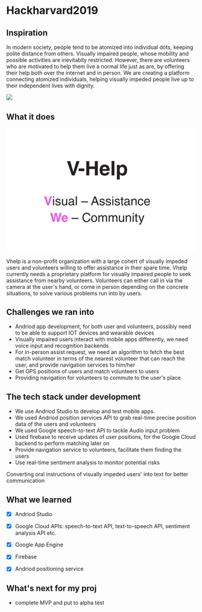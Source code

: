 # Hackharvard2019
## Inspiration
In modern society, people tend to be atomized into individual dots, keeping polite distance from others. Visually impaired people, whose mobility and possible activities are inevitablly restricted. However, there are volunteers who are motivated to help them live a normal life just as are, by offering their help both over the internet and in person. We are creating a platform connecting atomized individuals, helping visually impeded people live up to their independent lives with dignity. 

![ ](https://vthumb.ykimg.com/054106015C54157F000001410E053FB0)

## What it does
![](figs/vhelp.PNG)

Vhelp is a non-profit organization with a large cohert of visually impeded users and volunteers willing to offer assistance in their spare time. Vhelp currently needs a proprietary platform for visually impaired people to seek assistance from nearby volunteers. Volunteers can either call in via the camera at the user's hand, or come in person depending on the concrete situations, to solve various problems run into by users.

## Challenges we ran into
- Andriod app development, for both user and volunteers, possibly need to be able to support IOT devices and wearable devices
- Visually impaired users interact with mobile apps differently, we need voice input and recognition backends
- For in-person assist request, we need an algorithm to fetch the best match volunteer in terms of the nearest volunteer that can reach the user, and provide navigation services to him/her 
- Get GPS positions of users and match volunteers to users
- Providing navigation for volunteers to commute to the user's place

## The tech stack under development
-  We use Andriod Studio to develop and test mobile apps.
-  We used Andriod position services API to grab real-time precise position data of the users and volunteers 
-  We used Google speech-to-text API to tackle Audio input problem
-  Used firebase to receive updates of user positions, for the Google Cloud backend to perform matching later on
-  Provide navigation service to volunteers, facilitate them finding the users
-  Use real-time sentiment analysis to monitor potential risks

Converting oral instructions of visually impeded users' into text for better communication 

## What we learned
- [x] Andriod Studio
- [x] Google Cloud APIs: speech-to-text API, text-to-speech API, sentiment analysis API etc.
- [x] Google App Engine
- [x] Firebase
- [x] Andriod positioning service


## What's next for my proj
- complete MVP and put to alpha test
